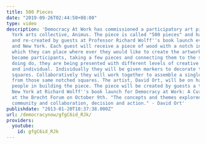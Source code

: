 ```yaml
---
title: 500 Pieces
date: "2019-09-26T02:44:50+08:00"
type: video
description: 'Democracy At Work has commissioned a participatory art piece by a New
  York arts collective, Animus. The piece is called "500 pieces" and has been created
  and re-created by guests at Professor Richard Wolff''s book launch events in California
  and New York. Each guest will receive a piece of wood with a notch in each side
  which they can place where ever they would like to create the artwork. Spectators
  became participants, taking a few pieces and connecting them to the structure. In
  doing do, they are being presented with different levels of creative control - collaborative
  and individual. Individually they will be given markers to decorate the notched
  squares. Collaboratively they will work together to assemble a single sculpture
  from those same notched squares. The artist, David Ort, will be on hand to guide
  people in building the piece. The piece will be created by guests a third time in
  New York at Richard Wolff''s book launch for Democracy at Work: A Cure for Capitalism
  at the Brecht Forum on October 9th. "The concepts and themes explored in the work:
  community and collaboration, decision and action." - David Ort'
publishdate: "2013-01-20T18:37:38.000Z"
url: /democracynow/gfgC6id_RJk/
providers:
  youtube:
    id: gfgC6id_RJk
---
```

